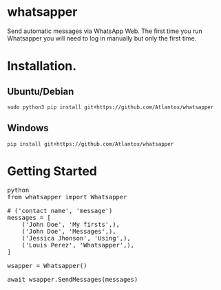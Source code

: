 # whatsapper

Send automatic messages via WhatsApp Web. The first time you run Whatsapper you will need to log in manually but only the first time.

# Installation.

## Ubuntu/Debian
`sudo python3 pip install git+https://github.com/Atlantox/whatsapper`

## Windows
`pip install git+https://github.com/Atlantox/whatsapper`


# Getting Started

<pre>
python
from whatsapper import Whatsapper

# ('contact name', 'message')
messages = [
    ('John Doe', 'My firsts',),
    ('John Doe', 'Messages',),
    ('Jessica Jhonson', 'Using',),
    ('Louis Perez', 'Whatsapper',),
]

wsapper = Whatsapper()

await wsapper.SendMessages(messages)
</pre>
